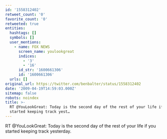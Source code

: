 ```yaml
---
id: '1558312402'
retweet_count: '0'
favorite_count: '0'
retweeted: true
entities:
  hashtags: []
  symbols: []
  user_mentions:
    - name: FOX NEWS
      screen_name: youlookgreat
      indices:
        - '3'
        - '16'
      id_str: '1600661306'
      id: '1600661306'
  urls: []
original_url: https://twitter.com/benbalter/status/1558312402
date: '2009-04-19T14:59:03.000Z'
sitemap: false
robots: noindex
title: >-
  RT @YouLookGreat: Today is the second day of the rest of your life if you
  started keeping track yest…
---
```


RT @YouLookGreat: Today is the second day of the rest of your life if you started keeping track yesterday.